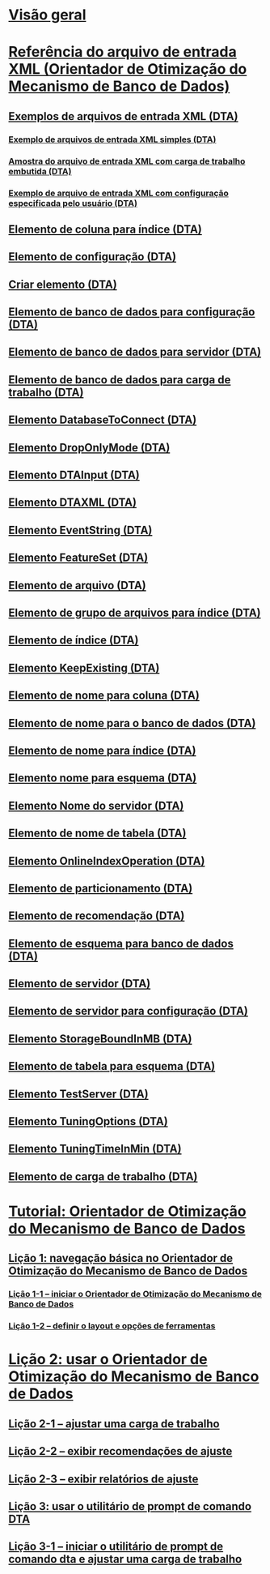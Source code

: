 # [Visão geral](dta-utility.md)  
# [Referência do arquivo de entrada XML (Orientador de Otimização do Mecanismo de Banco de Dados)](xml-input-file-reference-database-engine-tuning-advisor.md)  
## [Exemplos de arquivos de entrada XML (DTA)](xml-input-file-samples-dta.md)  
### [Exemplo de arquivos de entrada XML simples (DTA)](simple-xml-input-file-sample-dta.md)  
### [Amostra do arquivo de entrada XML com carga de trabalho embutida (DTA)](xml-input-file-sample-with-inline-workload-dta.md)  
### [Exemplo de arquivo de entrada XML com configuração especificada pelo usuário (DTA)](xml-input-file-sample-with-user-specified-configuration-dta.md)  
## [Elemento de coluna para índice (DTA)](column-element-for-index-dta.md)  
## [Elemento de configuração (DTA)](configuration-element-dta.md)  
## [Criar elemento (DTA)](create-element-dta.md)  
## [Elemento de banco de dados para configuração (DTA)](database-element-for-configuration-dta.md)  
## [Elemento de banco de dados para servidor (DTA)](database-element-for-server-dta.md)  
## [Elemento de banco de dados para carga de trabalho (DTA)](database-element-for-workload-dta.md)  
## [Elemento DatabaseToConnect (DTA)](databasetoconnect-element-dta.md)  
## [Elemento DropOnlyMode (DTA)](droponlymode-element-dta.md)  
## [Elemento DTAInput (DTA)](dtainput-element-dta.md)  
## [Elemento DTAXML (DTA)](dtaxml-element-dta.md)  
## [Elemento EventString (DTA)](eventstring-element-dta.md)  
## [Elemento FeatureSet (DTA)](featureset-element-dta.md)  
## [Elemento de arquivo (DTA)](file-element-dta.md)  
## [Elemento de grupo de arquivos para índice (DTA)](filegroup-element-for-index-dta.md)  
## [Elemento de índice (DTA)](index-element-dta.md)  
## [Elemento KeepExisting (DTA)](keepexisting-element-dta.md)  
## [Elemento de nome para coluna (DTA)](name-element-for-column-dta.md)  
## [Elemento de nome para o banco de dados (DTA)](name-element-for-database-dta.md)  
## [Elemento de nome para índice (DTA)](name-element-for-index-dta.md)  
## [Elemento nome para esquema (DTA)](name-element-for-schema-dta.md)  
## [Elemento Nome do servidor (DTA)](name-element-for-server-dta.md)  
## [Elemento de nome de tabela (DTA)](name-element-for-table-dta.md)  
## [Elemento OnlineIndexOperation (DTA)](onlineindexoperation-element-dta.md)  
## [Elemento de particionamento (DTA)](partitioning-element-dta.md)  
## [Elemento de recomendação (DTA)](recommendation-element-dta.md)  
## [Elemento de esquema para banco de dados (DTA)](schema-element-for-database-dta.md)  
## [Elemento de servidor (DTA)](server-element-dta.md)  
## [Elemento de servidor para configuração (DTA)](server-element-for-configuration-dta.md)  
## [Elemento StorageBoundInMB (DTA)](storageboundinmb-element-dta.md)  
## [Elemento de tabela para esquema (DTA)](table-element-for-schema-dta.md)  
## [Elemento TestServer (DTA)](testserver-element-dta.md)  
## [Elemento TuningOptions (DTA)](tuningoptions-element-dta.md)  
## [Elemento TuningTimeInMin (DTA)](tuningtimeinmin-element-dta.md)  
## [Elemento de carga de trabalho (DTA)](workload-element-dta.md)  

# [Tutorial: Orientador de Otimização do Mecanismo de Banco de Dados](tutorial-database-engine-tuning-advisor.md)  

## [Lição 1: navegação básica no Orientador de Otimização do Mecanismo de Banco de Dados](lesson-1-basic-navigation-in-database-engine-tuning-advisor.md)
### [Lição 1-1 – iniciar o Orientador de Otimização do Mecanismo de Banco de Dados](lesson-1-1-launching-database-engine-tuning-advisor.md)
### [Lição 1-2 – definir o layout e opções de ferramentas](lesson-1-2-setting-tool-options-and-layout.md)  

# [Lição 2: usar o Orientador de Otimização do Mecanismo de Banco de Dados](lesson-2-using-database-engine-tuning-advisor.md)  
## [Lição 2-1 – ajustar uma carga de trabalho](lesson-1-1-tuning-a-workload.md)  
## [Lição 2-2 – exibir recomendações de ajuste](lesson-1-2-viewing-tuning-recommendations.md)  
## [Lição 2-3 – exibir relatórios de ajuste](lesson-1-3-viewing-tuning-reports.md)  

## [Lição 3: usar o utilitário de prompt de comando DTA](lesson-3-using-the-dta-command-prompt-utility.md)  
## [Lição 3-1 – iniciar o utilitário de prompt de comando dta e ajustar uma carga de trabalho](lesson-3-1-starting-the-dta-command-prompt-utility-and-tuning-a-workload.md)  



